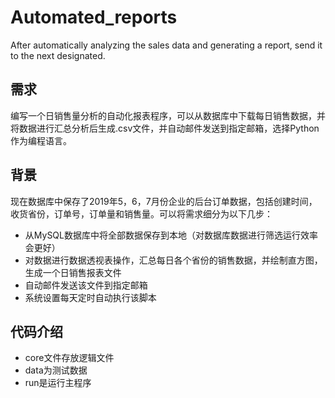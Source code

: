 # Automated_reports
After automatically analyzing the sales data and generating a report, send it to the next designated.
## 需求
编写一个日销售量分析的自动化报表程序，可以从数据库中下载每日销售数据，并将数据进行汇总分析后生成.csv文件，并自动邮件发送到指定邮箱，选择Python作为编程语言。


## 背景
现在数据库中保存了2019年5，6，7月份企业的后台订单数据，包括创建时间，收货省份，订单号，订单量和销售量。可以将需求细分为以下几步：
- 从MySQL数据库中将全部数据保存到本地（对数据库数据进行筛选运行效率会更好）
- 对数据进行数据透视表操作，汇总每日各个省份的销售数据，并绘制直方图，生成一个日销售报表文件
- 自动邮件发送该文件到指定邮箱
- 系统设置每天定时自动执行该脚本

## 代码介绍
- core文件存放逻辑文件
- data为测试数据
- run是运行主程序
